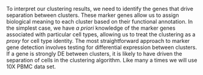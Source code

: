 To interpret our clustering results, we need to identify the genes that drive separation between clusters. These marker genes allow us to assign biological meaning to each cluster based on their functional annotation. In the simplest case, we have _a priori_ knowledge of the marker genes associated with particular cell types, allowing us to treat the clustering as a _proxy_ for cell type identity. The most straightforward approach to marker gene detection involves testing for differential expression between clusters. If a gene is strongly DE between clusters, it is likely to have driven the separation of cells in the clustering algorithm. Like many a times we will use 10X PBMC data set.
